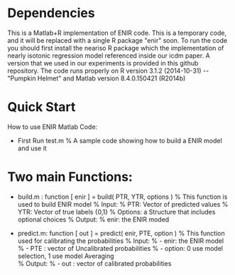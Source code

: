 Dependencies 
===========
This is a Matlab+R implementation of ENIR code. 
This is a temporary code, and it will be replaced with a single R package "enir" soon.
To run the code you should first install the neariso R package which the implementation of nearly isotonic regression model referenced inside our icdm paper. 
A version that we used in our experiments is provided in this github repository.
The code runs properly on R version 3.1.2 (2014-10-31) -- "Pumpkin Helmet"
 and Matlab version 8.4.0.150421 (R2014b)


Quick Start 
===========
How to use ENIR Matlab Code:

+ First Run test.m
% A sample code showing how to build a ENIR model and use it

Two main Functions:
===========
+ build.m :
function [ enir ] = build( PTR, YTR, options )
% This function is used to build ENIR model
% Input:
%   PTR: Vector of predicted values
%   YTR: Vector of true labels {0,1}
%   Options: a Structure that includes optional choices
% Output:
%   enir: the ENIR moded

+ predict.m:
function [ out ] = predict( enir, PTE, option )
% This function used for calibrating the probabilities
% Input: 
%       - enir: the ENIR model 
%       - PTE : vector of Uncalibrated probabilities
%       - option: 0 use model selection, 1 use model Averaging   
% Output:
%       - out : vector of calibrated probabilities
